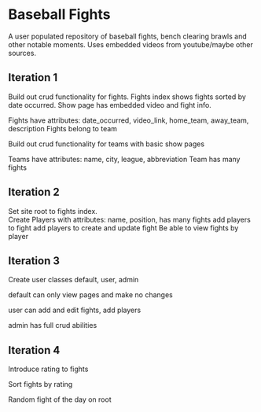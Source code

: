 # Baseball Fights
A user populated repository of baseball fights, bench clearing brawls and other notable moments.  Uses embedded videos from youtube/maybe other sources.

## Iteration 1
Build out crud functionality for fights. Fights index shows fights sorted by date occurred.  Show page has embedded video and fight info.

Fights have attributes: date_occurred, video_link, home_team, away_team, description
Fights belong to team

Build out crud functionality for teams with basic show pages

Teams have attributes: name, city, league, abbreviation
Team has many fights

## Iteration 2
Set site root to fights index.  
Create Players with attributes: name, position, has many fights
add players to fight
add players to create and update fight
Be able to view fights by player

## Iteration 3
Create user classes default, user, admin

default can only view pages and make no changes

user can add and edit fights, add players

admin has full crud abilities

## Iteration 4
Introduce rating to fights

Sort fights by rating

Random fight of the day on root
